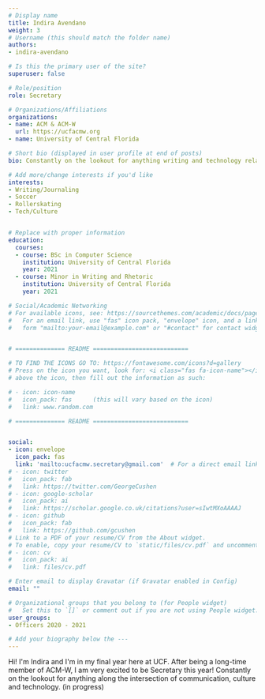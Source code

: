 ```yaml
---
# Display name
title: Indira Avendano
weight: 3
# Username (this should match the folder name)
authors:
- indira-avendano

# Is this the primary user of the site?
superuser: false

# Role/position
role: Secretary

# Organizations/Affiliations
organizations:
- name: ACM & ACM-W
  url: https://ucfacmw.org
- name: University of Central Florida

# Short bio (displayed in user profile at end of posts)
bio: Constantly on the lookout for anything writing and technology related.

# Add more/change interests if you'd like
interests:
- Writing/Journaling
- Soccer
- Rollerskating
- Tech/Culture


# Replace with proper information
education:
  courses:
  - course: BSc in Computer Science
    institution: University of Central Florida
    year: 2021
  - course: Minor in Writing and Rhetoric
    institution: University of Central Florida
    year: 2021

# Social/Academic Networking
# For available icons, see: https://sourcethemes.com/academic/docs/page-builder/#icons
#   For an email link, use "fas" icon pack, "envelope" icon, and a link in the
#   form "mailto:your-email@example.com" or "#contact" for contact widget.


# ============== README ===========================

# TO FIND THE ICONS GO TO: https://fontawesome.com/icons?d=gallery
# Press on the icon you want, look for: <i class="fas fa-icon-name"></i>
# above the icon, then fill out the information as such:

# - icon: icon-name
#   icon_pack: fas      (this will vary based on the icon)
#   link: www.random.com

# ============== README ===========================


social:
- icon: envelope
  icon_pack: fas
  link: 'mailto:ucfacmw.secretary@gmail.com'  # For a direct email link, use "mailto:test@example.org".
# - icon: twitter
#   icon_pack: fab
#   link: https://twitter.com/GeorgeCushen
# - icon: google-scholar
#   icon_pack: ai
#   link: https://scholar.google.co.uk/citations?user=sIwtMXoAAAAJ
# - icon: github
#   icon_pack: fab
#   link: https://github.com/gcushen
# Link to a PDF of your resume/CV from the About widget.
# To enable, copy your resume/CV to `static/files/cv.pdf` and uncomment the lines below.
# - icon: cv
#   icon_pack: ai
#   link: files/cv.pdf

# Enter email to display Gravatar (if Gravatar enabled in Config)
email: ""

# Organizational groups that you belong to (for People widget)
#   Set this to `[]` or comment out if you are not using People widget.
user_groups:
- Officers 2020 - 2021

# Add your biography below the ---
---
```

Hi! I'm Indira and I'm in my final year here at UCF. After being a long-time member of ACM-W, I am very excited to be Secretary this year! Constantly on the lookout for anything along the intersection of communication, culture and technology. (in progress)
